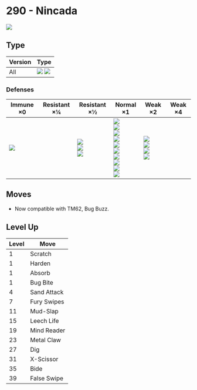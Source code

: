 # 290 - Nincada
![][290]

## Type

Version | Type
---     | ---
All     | ![][bug]  ![][ground]

### Defenses

Immune ×0         | Resistant ×¼ | Resistant ×½                                    | Normal ×1                                                                                                                                    | Weak ×2                                                | Weak ×4
---               | ---          | ---                                             | ---                                                                                                                                          | ---                                                    | ---
![][electric]<br> | &nbsp;       | ![][fighting]<br>![][poison]<br>![][ground]<br> | ![][normal]<br>![][rock]<br>![][bug]<br>![][ghost]<br>![][steel]<br>![][grass]<br>![][psychic]<br>![][dragon]<br>![][dark]<br>![][fairy]<br> | ![][flying]<br>![][fire]<br>![][water]<br>![][ice]<br> | &nbsp;

## Moves

 - Now compatible with TM62, Bug Buzz.

## Level Up

Level | Move
---   | ---
1     | Scratch
1     | Harden
1     | Absorb
1     | Bug Bite
4     | Sand Attack
7     | Fury Swipes
11    | Mud-Slap
15    | Leech Life
19    | Mind Reader
23    | Metal Claw
27    | Dig
31    | X-Scissor
35    | Bide
39    | False Swipe

[290]: ../img/pokemon/290.png
[normal]: ../img/types/normal.png
[fire]: ../img/types/fire.png
[fighting]: ../img/types/fighting.png
[water]: ../img/types/water.png
[flying]: ../img/types/flying.png
[grass]: ../img/types/grass.png
[poison]: ../img/types/poison.png
[electric]: ../img/types/electric.png
[ground]: ../img/types/ground.png
[psychic]: ../img/types/psychic.png
[rock]: ../img/types/rock.png
[ice]: ../img/types/ice.png
[bug]: ../img/types/bug.png
[dragon]: ../img/types/dragon.png
[ghost]: ../img/types/ghost.png
[dark]: ../img/types/dark.png
[steel]: ../img/types/steel.png
[fairy]: ../img/types/fairy.png
